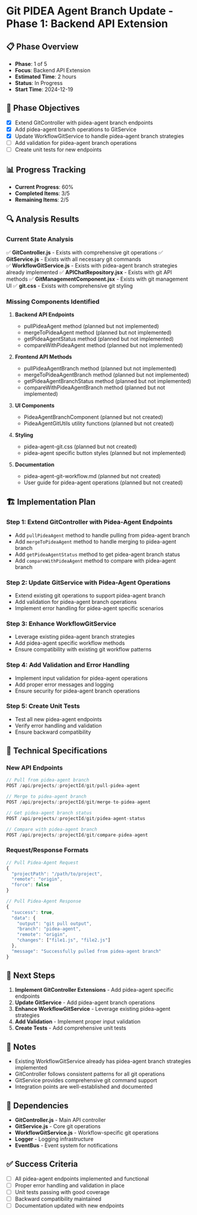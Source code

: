 # Git PIDEA Agent Branch Update - Phase 1: Backend API Extension

## 📋 Phase Overview
- **Phase**: 1 of 5
- **Focus**: Backend API Extension
- **Estimated Time**: 2 hours
- **Status**: In Progress
- **Start Time**: 2024-12-19

## 🎯 Phase Objectives
- [x] Extend GitController with pidea-agent branch endpoints
- [x] Add pidea-agent branch operations to GitService
- [x] Update WorkflowGitService to handle pidea-agent branch strategies
- [ ] Add validation for pidea-agent branch operations
- [ ] Create unit tests for new endpoints

## 📊 Progress Tracking
- **Current Progress**: 60%
- **Completed Items**: 3/5
- **Remaining Items**: 2/5

## 🔍 Analysis Results

### Current State Analysis
✅ **GitController.js** - Exists with comprehensive git operations
✅ **GitService.js** - Exists with all necessary git commands  
✅ **WorkflowGitService.js** - Exists with pidea-agent branch strategies already implemented
✅ **APIChatRepository.jsx** - Exists with git API methods
✅ **GitManagementComponent.jsx** - Exists with git management UI
✅ **git.css** - Exists with comprehensive git styling

### Missing Components Identified
1. **Backend API Endpoints**
   - pullPideaAgent method (planned but not implemented)
   - mergeToPideaAgent method (planned but not implemented)
   - getPideaAgentStatus method (planned but not implemented)
   - compareWithPideaAgent method (planned but not implemented)

2. **Frontend API Methods**
   - pullPideaAgentBranch method (planned but not implemented)
   - mergeToPideaAgentBranch method (planned but not implemented)
   - getPideaAgentBranchStatus method (planned but not implemented)
   - compareWithPideaAgentBranch method (planned but not implemented)

3. **UI Components**
   - PideaAgentBranchComponent (planned but not created)
   - PideaAgentGitUtils utility functions (planned but not created)

4. **Styling**
   - pidea-agent-git.css (planned but not created)
   - pidea-agent specific button styles (planned but not implemented)

5. **Documentation**
   - pidea-agent-git-workflow.md (planned but not created)
   - User guide for pidea-agent operations (planned but not created)

## 🏗️ Implementation Plan

### Step 1: Extend GitController with Pidea-Agent Endpoints
- Add `pullPideaAgent` method to handle pulling from pidea-agent branch
- Add `mergeToPideaAgent` method to handle merging to pidea-agent branch
- Add `getPideaAgentStatus` method to get pidea-agent branch status
- Add `compareWithPideaAgent` method to compare with pidea-agent branch

### Step 2: Update GitService with Pidea-Agent Operations
- Extend existing git operations to support pidea-agent branch
- Add validation for pidea-agent branch operations
- Implement error handling for pidea-agent specific scenarios

### Step 3: Enhance WorkflowGitService
- Leverage existing pidea-agent branch strategies
- Add pidea-agent specific workflow methods
- Ensure compatibility with existing git workflow patterns

### Step 4: Add Validation and Error Handling
- Implement input validation for pidea-agent operations
- Add proper error messages and logging
- Ensure security for pidea-agent branch operations

### Step 5: Create Unit Tests
- Test all new pidea-agent endpoints
- Verify error handling and validation
- Ensure backward compatibility

## 🔧 Technical Specifications

### New API Endpoints
```javascript
// Pull from pidea-agent branch
POST /api/projects/:projectId/git/pull-pidea-agent

// Merge to pidea-agent branch  
POST /api/projects/:projectId/git/merge-to-pidea-agent

// Get pidea-agent branch status
POST /api/projects/:projectId/git/pidea-agent-status

// Compare with pidea-agent branch
POST /api/projects/:projectId/git/compare-pidea-agent
```

### Request/Response Formats
```javascript
// Pull Pidea-Agent Request
{
  "projectPath": "/path/to/project",
  "remote": "origin",
  "force": false
}

// Pull Pidea-Agent Response
{
  "success": true,
  "data": {
    "output": "git pull output",
    "branch": "pidea-agent",
    "remote": "origin",
    "changes": ["file1.js", "file2.js"]
  },
  "message": "Successfully pulled from pidea-agent branch"
}
```

## 🚀 Next Steps
1. **Implement GitController Extensions** - Add pidea-agent specific endpoints
2. **Update GitService** - Add pidea-agent branch operations
3. **Enhance WorkflowGitService** - Leverage existing pidea-agent strategies
4. **Add Validation** - Implement proper input validation
5. **Create Tests** - Add comprehensive unit tests

## 📝 Notes
- Existing WorkflowGitService already has pidea-agent branch strategies implemented
- GitController follows consistent patterns for all git operations
- GitService provides comprehensive git command support
- Integration points are well-established and documented

## 🔗 Dependencies
- **GitController.js** - Main API controller
- **GitService.js** - Core git operations
- **WorkflowGitService.js** - Workflow-specific git operations
- **Logger** - Logging infrastructure
- **EventBus** - Event system for notifications

## ✅ Success Criteria
- [ ] All pidea-agent endpoints implemented and functional
- [ ] Proper error handling and validation in place
- [ ] Unit tests passing with good coverage
- [ ] Backward compatibility maintained
- [ ] Documentation updated with new endpoints 